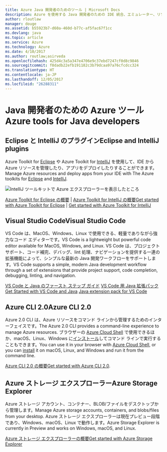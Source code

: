 ```yaml
---
title: Azure Java 開発者のためのツール | Microsoft Docs
description: Azure を使用する Java 開発者のための IDE 統合、エミュレーター、リソース エクスプローラー、コマンド ライン インターフェイスについて取り上げます。
author: rloutlaw
manager: douge
ms.assetid: b55923b7-d60a-460d-b77c-af5fac67f1cc
ms.devlang: java
ms.topic: article
ms.service: Azure
ms.technology: Azure
ms.date: 4/10/2017
ms.author: routlaw;asirveda
ms.openlocfilehash: 425d4c3a5a347e4706e9c37ebd7247cf0d8c9846
ms.sourcegitcommit: f0dadb22efb191182c3b79dcaa97a76cfcdcc324
ms.translationtype: HT
ms.contentlocale: ja-JP
ms.lasthandoff: 12/05/2017
ms.locfileid: "26288311"
---
```

# <a name="azure-tools-for-java-developers"></a><span data-ttu-id="4cf3a-103">Java 開発者のための Azure ツール</span><span class="sxs-lookup"><span data-stu-id="4cf3a-103">Azure tools for Java developers</span></span>

## <a name="eclipse-and-intellij-plugins"></a><span data-ttu-id="4cf3a-104">Eclipse と IntelliJ のプラグイン</span><span class="sxs-lookup"><span data-stu-id="4cf3a-104">Eclipse and IntelliJ plugins</span></span>

<span data-ttu-id="4cf3a-105">Azure Toolkit for [Eclipse](eclipse/azure-toolkit-for-eclipse.md) や Azure Toolkit for [IntelliJ](intellij/azure-toolkit-for-intellij.md) を使用して、IDE から Azure リソースを管理したり、アプリをデプロイしたりすることができます。</span><span class="sxs-lookup"><span data-stu-id="4cf3a-105">Manage Azure resources and deploy apps from your IDE with The Azure toolkits for [Eclipse](eclipse/azure-toolkit-for-eclipse.md) and [IntelliJ](intellij/azure-toolkit-for-intellij.md).</span></span>   

![IntelliJ ツールキットで Azure エクスプローラーを表示したところ](media/intelliJ-azure-explorer.png)

<span data-ttu-id="4cf3a-107">[Azure Toolkit for Eclipse の概要](https://docs.microsoft.com/azure/app-service-web/app-service-web-eclipse-create-hello-world-web-app) | [Azure Toolkit for IntelliJ の概要](https://docs.microsoft.com/azure/app-service-web/app-service-web-intellij-create-hello-world-web-app)</span><span class="sxs-lookup"><span data-stu-id="4cf3a-107">[Get started with Azure Toolkit for Eclipse](https://docs.microsoft.com/azure/app-service-web/app-service-web-eclipse-create-hello-world-web-app) | [Get started with Azure Toolkit for IntelliJ](https://docs.microsoft.com/azure/app-service-web/app-service-web-intellij-create-hello-world-web-app)</span></span> 

## <a name="visual-studio-code"></a><span data-ttu-id="4cf3a-108">Visual Studio Code</span><span class="sxs-lookup"><span data-stu-id="4cf3a-108">Visual Studio Code</span></span>

<span data-ttu-id="4cf3a-109">VS Code は、MacOS、Windows、Linux で使用できる、軽量でありながら強力なコード エディターです。</span><span class="sxs-lookup"><span data-stu-id="4cf3a-109">VS Code is a lightweight but powerful code editor available for MacOS, Windows, and Linux.</span></span> <span data-ttu-id="4cf3a-110">VS Code は、プロジェクト サポート、コード補完、デバッグ、lint 処理、ナビゲーションを提供する一連の拡張機能によって、シンプルな最新の Java 開発ワークフローをサポートします。</span><span class="sxs-lookup"><span data-stu-id="4cf3a-110">VS Code supports a simple, modern Java development workflow through a set of extensions that provide project support, code completion, debugging, linting, and navigation.</span></span>

<span data-ttu-id="4cf3a-111">[VS Code と Java のファースト ステップ ガイド](https://code.visualstudio.com/docs/java)
[VS Code 用 Java 拡張パック](https://code.visualstudio.com/docs/java/extensions)</span><span class="sxs-lookup"><span data-stu-id="4cf3a-111">[Get Started with VS Code and Java](https://code.visualstudio.com/docs/java)
[Java extension pack for VS Code](https://code.visualstudio.com/docs/java/extensions)</span></span>  

## <a name="azure-cli-20"></a><span data-ttu-id="4cf3a-112">Azure CLI 2.0</span><span class="sxs-lookup"><span data-stu-id="4cf3a-112">Azure CLI 2.0</span></span>

<span data-ttu-id="4cf3a-113">Azure 2.0 CLI は、Azure リソースをコマンド ラインから管理するためのインターフェイスです。</span><span class="sxs-lookup"><span data-stu-id="4cf3a-113">The Azure 2.0 CLI provides a command-line experience to manage Azure resources.</span></span> <span data-ttu-id="4cf3a-114">ブラウザーの [Azure Cloud Shell](https://docs.microsoft.com/azure/cloud-shell/overview) で使用できるほか、macOS、Linux、Windows に[インストール](https://docs.microsoft.com/cli/azure/install-azure-cli)してコマンド ラインで実行することもできます。</span><span class="sxs-lookup"><span data-stu-id="4cf3a-114">You can use it in your browser with [Azure Cloud Shell](https://docs.microsoft.com/azure/cloud-shell/overview), or you can [install](https://docs.microsoft.com/cli/azure/install-azure-cli) it on macOS, Linux, and Windows and run it from the command line.</span></span>

<span data-ttu-id="4cf3a-115">[Azure CLI 2.0 の概要](https://docs.microsoft.com/cli/azure/get-started-with-azure-cli)</span><span class="sxs-lookup"><span data-stu-id="4cf3a-115">[Get started with Azure CLI 2.0](https://docs.microsoft.com/cli/azure/get-started-with-azure-cli).</span></span>

## <a name="azure-storage-explorer"></a><span data-ttu-id="4cf3a-116">Azure ストレージ エクスプローラー</span><span class="sxs-lookup"><span data-stu-id="4cf3a-116">Azure Storage Explorer</span></span> 

<span data-ttu-id="4cf3a-117">Azure ストレージ アカウント、コンテナー、BLOB/ファイルをデスクトップから管理します。</span><span class="sxs-lookup"><span data-stu-id="4cf3a-117">Manage Azure storage accounts, containers, and blobs/files from your desktop.</span></span> <span data-ttu-id="4cf3a-118">Azure ストレージ エクスプローラーは現在プレビュー段階であり、Windows、macOS、Linux で動作します。</span><span class="sxs-lookup"><span data-stu-id="4cf3a-118">Azure Storage Explorer is currently in Preview and works on Windows, macOS, and Linux.</span></span>

[<span data-ttu-id="4cf3a-119">Azure ストレージ エクスプローラーの概要</span><span class="sxs-lookup"><span data-stu-id="4cf3a-119">Get started with Azure Storage Explorer</span></span>](https://docs.microsoft.com/azure/vs-azure-tools-storage-manage-with-storage-explorer)